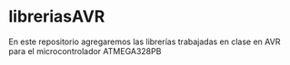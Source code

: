 # libreriasAVR
En este repositorio agregaremos las librerías trabajadas en clase en AVR para el microcontrolador ATMEGA328PB
